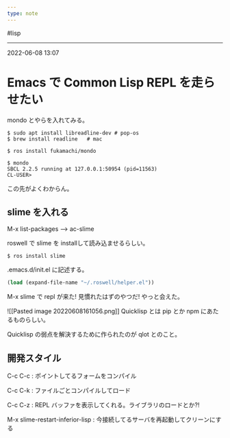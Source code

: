 ```yaml
---
type: note
---
```


#lisp 

---
2022-06-08  13:07

# Emacs で Common Lisp REPL を走らせたい

mondo とやらを入れてみる。

```shell
$ sudo apt install libreadline-dev # pop-os
$ brew install readline   # mac

$ ros install fukamachi/mondo

$ mondo
SBCL 2.2.5 running at 127.0.0.1:50954 (pid=11563)
CL-USER>
```

この先がよくわからん。

## slime を入れる

M-x list-packages --> ac-slime

roswell で slime を installして読み込ませるらしい。
```shell
$ ros install slime
```
.emacs.d/init.el に記述する。

```lisp
(load (expand-file-name "~/.roswell/helper.el"))
```

M-x slime で repl が来た!
見慣れたはずのやつだ!
やっと会えた。

![[Pasted image 20220608161056.png]]
Quicklisp とは pip とか npm にあたるものらしい。

Quicklisp の弱点を解決するために作られたのが qlot とのこと。


## 開発スタイル

C-c C-c : ポイントしてるフォームをコンパイル

C-c C-k : ファイルごとコンパイルしてロード

C-c C-z : REPL バッファを表示してくれる。ライブラリのロードとか?!

M-x slime-restart-inferior-lisp : 今接続してるサーバを再起動してクリーンにする

